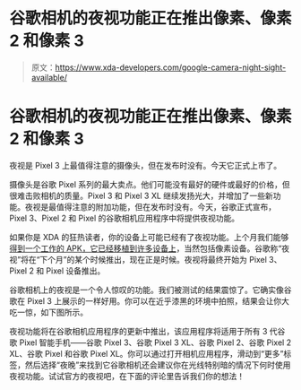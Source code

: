 # 谷歌相机的夜视功能正在推出像素、像素 2 和像素 3

> 原文：<https://www.xda-developers.com/google-camera-night-sight-available/>

# 谷歌相机的夜视功能正在推出像素、像素 2 和像素 3

夜视是 Pixel 3 上最值得注意的摄像头，但在发布时没有。今天它正式上市了。

摄像头是谷歌 Pixel 系列的最大卖点。他们可能没有最好的硬件或最好的价格，但很难击败相机的质量。Pixel 3 和 Pixel 3 XL 继续发扬光大，并增加了一些新功能。夜视是最值得注意的附加功能，但在发布时没有。今天，谷歌正式宣布，Pixel 3、Pixel 2 和 Pixel 的谷歌相机应用程序中将提供夜视功能。

如果你是 XDA 的狂热读者，你的设备上可能已经有了夜视功能。上个月我们能够[得到一个工作的 APK，它已经](https://www.xda-developers.com/google-camera-night-sight-google-pixel-3-google-pixel-2-google-pixel/)[移植到许多设备上](https://www.xda-developers.com/oneplus-6-oneplus-6t-get-working-night-sight-mode-from-pixel-3/)，当然包括像素设备。谷歌称“夜视”将在“下个月”的某个时候推出，现在正是时候。夜视将最终开始为 Pixel 3、Pixel 2 和 Pixel 设备推出。

谷歌相机上的夜视是一个令人惊叹的功能。我们被测试的结果震惊了。它确实像谷歌在 Pixel 3 上展示的一样好用。你可以在近乎漆黑的环境中拍照，结果会让你大吃一惊，如下图所示。

夜视功能将在谷歌相机应用程序的更新中推出，该应用程序将适用于所有 3 代谷歌 Pixel 智能手机——谷歌 Pixel 3、谷歌 Pixel 3 XL、谷歌 Pixel 2、谷歌 Pixel 2 XL、谷歌 Pixel 和谷歌 Pixel XL。你可以通过打开相机应用程序，滑动到“更多”标签，然后选择“夜晚”来找到它谷歌相机还会建议你在光线特别暗的情况下何时使用夜视功能。试试官方的夜视吧，在下面的评论里告诉我们你的想法！